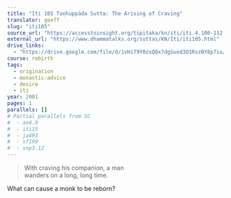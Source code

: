 ```yaml
---
title: "Iti 105 Taṇhuppāda Sutta: The Arising of Craving"
translator: geoff
slug: "iti105"
source_url: "https://accesstoinsight.org/tipitaka/kn/iti/iti.4.100-112.than.html#iti-105"
external_url: "https://www.dhammatalks.org/suttas/KN/Iti/iti105.html"
drive_links:
  - "https://drive.google.com/file/d/1vHi79Y0zxQQx7dgSued3O1RszBY8p7iu/view?usp=drivesdk"
course: rebirth
tags:
  - origination
  - monastic-advice
  - desire
  - iti
year: 2001
pages: 1
parallels: []
# Partial parallels from SC
#  - an4.9
#  - iti15
#  - ja493
#  - sf199
#  - snp3.12
---
```


> With craving his companion, a man  
wanders on a long, long time.

What can cause a monk to be reborn?
